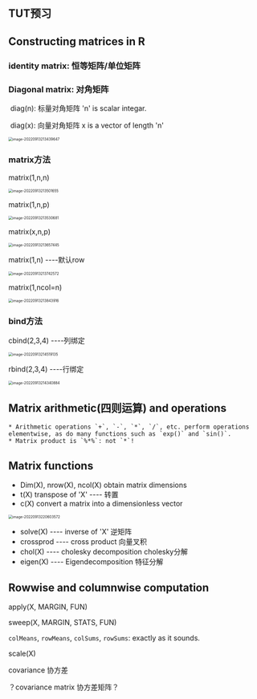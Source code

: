 ## TUT预习

## Constructing matrices in R 



### identity matrix: 恒等矩阵/单位矩阵

### Diagonal matrix: 对角矩阵		

​	diag(n): 标量对角矩阵 'n' is scalar integar.

​	diag(x): 向量对角矩阵 x is a vector of length 'n'

<img src="/Users/chenyuanjian/Library/Application Support/typora-user-images/image-20220913213439647.png" alt="image-20220913213439647" style="zoom:50%;" />



### matrix方法

matrix(1,n,n)

<img src="/Users/chenyuanjian/Library/Application Support/typora-user-images/image-20220913213501655.png" alt="image-20220913213501655" style="zoom: 50%;" />

matrix(1,n,p)

<img src="/Users/chenyuanjian/Library/Application Support/typora-user-images/image-20220913213530681.png" alt="image-20220913213530681" style="zoom: 50%;" />

matrix(x,n,p)

<img src="/Users/chenyuanjian/Library/Application Support/typora-user-images/image-20220913213657445.png" alt="image-20220913213657445" style="zoom:50%;" />

matrix(1,n)	----默认row

<img src="/Users/chenyuanjian/Library/Application Support/typora-user-images/image-20220913213742572.png" alt="image-20220913213742572" style="zoom:50%;" />

matrix(1,ncol=n)

<img src="/Users/chenyuanjian/Library/Application Support/typora-user-images/image-20220913213843916.png" alt="image-20220913213843916" style="zoom:50%;" />



### bind方法

cbind(2,3,4)	----列绑定

<img src="/Users/chenyuanjian/Library/Application Support/typora-user-images/image-20220913214519135.png" alt="image-20220913214519135" style="zoom:50%;" />

rbind(2,3,4)	----行绑定

<img src="/Users/chenyuanjian/Library/Application Support/typora-user-images/image-20220913214340884.png" alt="image-20220913214340884" style="zoom:50%;" />



## Matrix arithmetic(四则运算) and operations 

```
* Arithmetic operations `+`, `-`, `*`, `/`, etc. perform operations elementwise, as do many functions such as `exp()` and `sin()`.
* Matrix product is `%*%`: not `*`!
```



## Matrix functions 

- Dim(X), nrow(X), ncol(X)	obtain matrix dimensions
- t(X)    transpose of 'X'    ---- 转置
- c(X) convert a matrix into a dimensionless vector

<img src="/Users/chenyuanjian/Library/Application Support/typora-user-images/image-20220913220603572.png" alt="image-20220913220603572" style="zoom:50%;" />

- solve(X)         ---- inverse of 'X'    逆矩阵
- crossprod     ---- cross product 向量叉积
- chol(X)           ---- cholesky decomposition cholesky分解
- eigen(X)         ---- Eigendecomposition 特征分解



## Rowwise and columnwise computation 

apply(X, MARGIN, FUN)

sweep(X, MARGIN, STATS, FUN)

`colMeans`, `rowMeans`, `colSums`, `rowSums`: exactly as it sounds.

scale(X)





covariance 协方差

？covariance matrix 协方差矩阵？